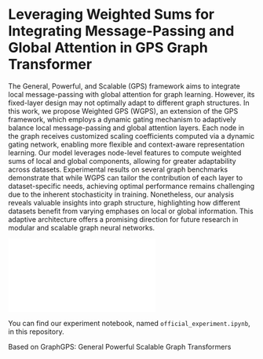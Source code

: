 # Leveraging Weighted Sums for Integrating Message-Passing and Global Attention in GPS Graph Transformer

The General, Powerful, and Scalable (GPS) framework aims to integrate local message-passing with global attention for graph learning. However,
its fixed-layer design may not optimally adapt to different graph structures. In this work, we propose Weighted GPS (WGPS), an extension of
the GPS framework, which employs a dynamic gating mechanism to adaptively balance local message-passing and global attention layers. Each
node in the graph receives customized scaling coefficients computed via a dynamic gating network, enabling more flexible and context-aware
representation learning. Our model leverages node-level features to compute weighted sums of local and global components, allowing for greater
adaptability across datasets. Experimental results on several graph benchmarks demonstrate that while WGPS can tailor the contribution of each
layer to dataset-specific needs, achieving optimal performance remains challenging due to the inherent stochasticity in training. Nonetheless,
our analysis reveals valuable insights into graph structure, highlighting how different datasets benefit from varying emphases on local or global
information. This adaptive architecture offers a promising direction for future research in modular and scalable graph neural networks.

![WGPS layer](omertalmi5/WeightedGraphGPS/WGPS-layer.pdf)

You can find our experiment notebook, named `official_experiment.ipynb`, in this repository.

Based on GraphGPS: General Powerful Scalable Graph Transformers
